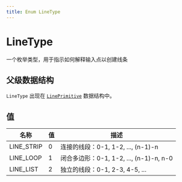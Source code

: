 ```yaml
---
title: Enum LineType
---
```


# LineType

一个枚举类型，用于指示如何解释输入点以创建线条

## 父级数据结构

`LineType` 出现在 [`LinePrimitive`](./line-primitive) 数据结构中。

## 值

| 名称        | 值 | 描述                                     |
| ----------- | ----- | ----------------------------------------------- |
| LINE_STRIP | 0     | 连接的线段：0-1, 1-2, ..., (n-1)-n |
| LINE_LOOP  | 1     | 闭合多边形：0-1, 1-2, ..., (n-1)-n, n-0     |
| LINE_LIST  | 2     | 独立的线段：0-1, 2-3, 4-5, ...    |
